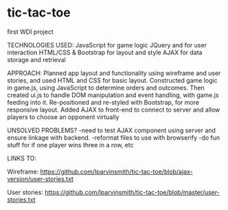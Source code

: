 # tic-tac-toe
first WDI project


TECHNOLOGIES USED:
JavaScript for game logic
JQuery and for user interaction
HTML/CSS & Bootstrap for layout and style
AJAX for data storage and retrieval

APPROACH:
Planned app layout and functionality using wireframe and user stories, and used HTML and CSS for basic layout.
Constructed game logic in game.js, using JavaScript to determine orders and outcomes. Then created ui.js to handle DOM manipulation and event handling, with game.js feeding into it.
Re-positioned and re-styled with Bootstrap, for more responsive layout.
Added AJAX to front-end to connect to server and allow players to choose an opponent virtually


UNSOLVED PROBLEMS?
-need to test AJAX component using server and ensure linkage with backend.
-reformat files to use with browserify
-do fun stuff for if one player wins three in a row, etc


LINKS TO:

Wireframe:
https://github.com/lparvinsmith/tic-tac-toe/blob/ajax-version/user-stories.txt

User stories:
https://github.com/lparvinsmith/tic-tac-toe/blob/master/user-stories.txt
